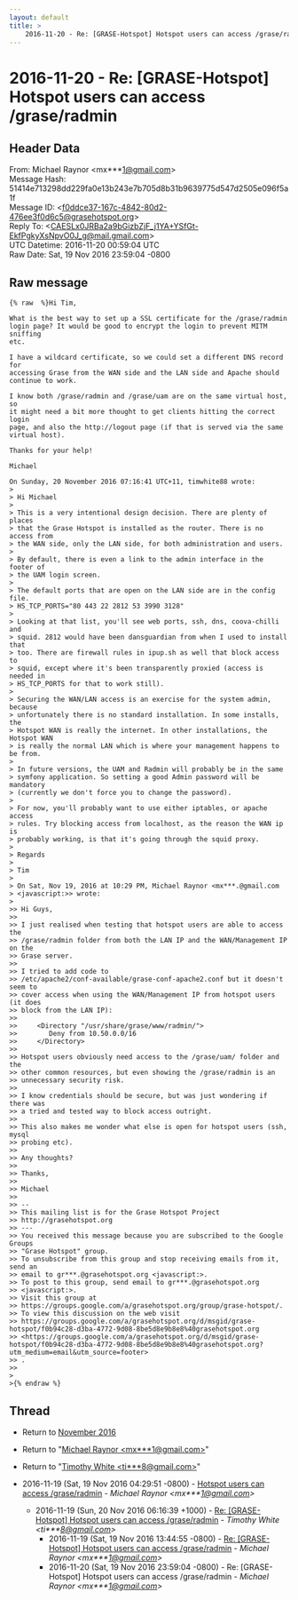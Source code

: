 ```yaml
---
layout: default
title: >
    2016-11-20 - Re: [GRASE-Hotspot] Hotspot users can access /grase/radmin
---
```


# 2016-11-20 - Re: [GRASE-Hotspot] Hotspot users can access /grase/radmin

## Header Data

From: Michael Raynor \<mx***1@gmail.com\><br>
Message Hash: 51414e713298dd229fa0e13b243e7b705d8b31b9639775d547d2505e096f5a1f<br>
Message ID: \<f0ddce37-167c-4842-80d2-476ee3f0d6c5@grasehotspot.org\><br>
Reply To: \<CAESLx0JRBa2a9bGizbZjF_j1YA+YSfGt-EkfPgkyXsNpvO0J_g@mail.gmail.com\><br>
UTC Datetime: 2016-11-20 00:59:04 UTC<br>
Raw Date: Sat, 19 Nov 2016 23:59:04 -0800<br>

## Raw message

```
{% raw  %}Hi Tim,

What is the best way to set up a SSL certificate for the /grase/radmin 
login page? It would be good to encrypt the login to prevent MITM sniffing 
etc.

I have a wildcard certificate, so we could set a different DNS record for 
accessing Grase from the WAN side and the LAN side and Apache should 
continue to work.

I know both /grase/radmin and /grase/uam are on the same virtual host, so 
it might need a bit more thought to get clients hitting the correct login 
page, and also the http://logout page (if that is served via the same 
virtual host).

Thanks for your help!

Michael

On Sunday, 20 November 2016 07:16:41 UTC+11, timwhite88 wrote:
>
> Hi Michael
>
> This is a very intentional design decision. There are plenty of places 
> that the Grase Hotspot is installed as the router. There is no access from 
> the WAN side, only the LAN side, for both administration and users.
>
> By default, there is even a link to the admin interface in the footer of 
> the UAM login screen.
>
> The default ports that are open on the LAN side are in the config file.
> HS_TCP_PORTS="80 443 22 2812 53 3990 3128"
>
> Looking at that list, you'll see web ports, ssh, dns, coova-chilli and 
> squid. 2812 would have been dansguardian from when I used to install that 
> too. There are firewall rules in ipup.sh as well that block access to 
> squid, except where it's been transparently proxied (access is needed in 
> HS_TCP_PORTS for that to work still).
>
> Securing the WAN/LAN access is an exercise for the system admin, because 
> unfortunately there is no standard installation. In some installs, the 
> Hotspot WAN is really the internet. In other installations, the Hotspot WAN 
> is really the normal LAN which is where your management happens to be from.
>
> In future versions, the UAM and Radmin will probably be in the same 
> symfony application. So setting a good Admin password will be mandatory 
> (currently we don't force you to change the password).
>
> For now, you'll probably want to use either iptables, or apache access 
> rules. Try blocking access from localhost, as the reason the WAN ip is 
> probably working, is that it's going through the squid proxy.
>
> Regards
>
> Tim
>
> On Sat, Nov 19, 2016 at 10:29 PM, Michael Raynor <mx***.@gmail.com 
> <javascript:>> wrote:
>
>> Hi Guys,
>>
>> I just realised when testing that hotspot users are able to access the 
>> /grase/radmin folder from both the LAN IP and the WAN/Management IP on the 
>> Grase server.
>>
>> I tried to add code to 
>> /etc/apache2/conf-available/grase-conf-apache2.conf but it doesn't seem to 
>> cover access when using the WAN/Management IP from hotspot users (it does 
>> block from the LAN IP):
>>
>>     <Directory "/usr/share/grase/www/radmin/">
>>        Deny from 10.50.0.0/16
>>     </Directory>
>>
>> Hotspot users obviously need access to the /grase/uam/ folder and the 
>> other common resources, but even showing the /grase/radmin is an 
>> unnecessary security risk.
>>
>> I know credentials should be secure, but was just wondering if there was 
>> a tried and tested way to block access outright.
>>
>> This also makes me wonder what else is open for hotspot users (ssh, mysql 
>> probing etc).
>>
>> Any thoughts?
>>
>> Thanks,
>>
>> Michael
>>
>> -- 
>> This mailing list is for the Grase Hotspot Project 
>> http://grasehotspot.org
>> --- 
>> You received this message because you are subscribed to the Google Groups 
>> "Grase Hotspot" group.
>> To unsubscribe from this group and stop receiving emails from it, send an 
>> email to gr***.@grasehotspot.org <javascript:>.
>> To post to this group, send email to gr***.@grasehotspot.org 
>> <javascript:>.
>> Visit this group at 
>> https://groups.google.com/a/grasehotspot.org/group/grase-hotspot/.
>> To view this discussion on the web visit 
>> https://groups.google.com/a/grasehotspot.org/d/msgid/grase-hotspot/f0b94c28-d3ba-4772-9d08-8be5d8e9b8e8%40grasehotspot.org 
>> <https://groups.google.com/a/grasehotspot.org/d/msgid/grase-hotspot/f0b94c28-d3ba-4772-9d08-8be5d8e9b8e8%40grasehotspot.org?utm_medium=email&utm_source=footer>
>> .
>>
>
>{% endraw %}
```

## Thread

+ Return to [November 2016](/archive/2016/11)

+ Return to "[Michael Raynor <mx***1<span>@</span>gmail.com>](/authors/mx___1_at_gmail_com)"
+ Return to "[Timothy White <ti***8<span>@</span>gmail.com>](/authors/ti___8_at_gmail_com)"

+ 2016-11-19 (Sat, 19 Nov 2016 04:29:51 -0800) - [Hotspot users can access /grase/radmin](/archive/2016/11/5438e64a2b9905a2786ead2c4fcb23b0afc49130e2168746c70409835b4a66a8) - _Michael Raynor \<mx***1@gmail.com\>_
  + 2016-11-19 (Sun, 20 Nov 2016 06:16:39 +1000) - [Re: [GRASE-Hotspot] Hotspot users can access /grase/radmin](/archive/2016/11/f6c6d420a2087624e7083180ec40f0ad7ff423cefe48d21ddadcb6446640066d) - _Timothy White \<ti***8@gmail.com\>_
    + 2016-11-19 (Sat, 19 Nov 2016 13:44:55 -0800) - [Re: [GRASE-Hotspot] Hotspot users can access /grase/radmin](/archive/2016/11/c528a39ca50fd01f16b972b8ff177848be20b39e7d6d382bf697295fd0a1de0e) - _Michael Raynor \<mx***1@gmail.com\>_
    + 2016-11-20 (Sat, 19 Nov 2016 23:59:04 -0800) - Re: [GRASE-Hotspot] Hotspot users can access /grase/radmin - _Michael Raynor \<mx***1@gmail.com\>_

